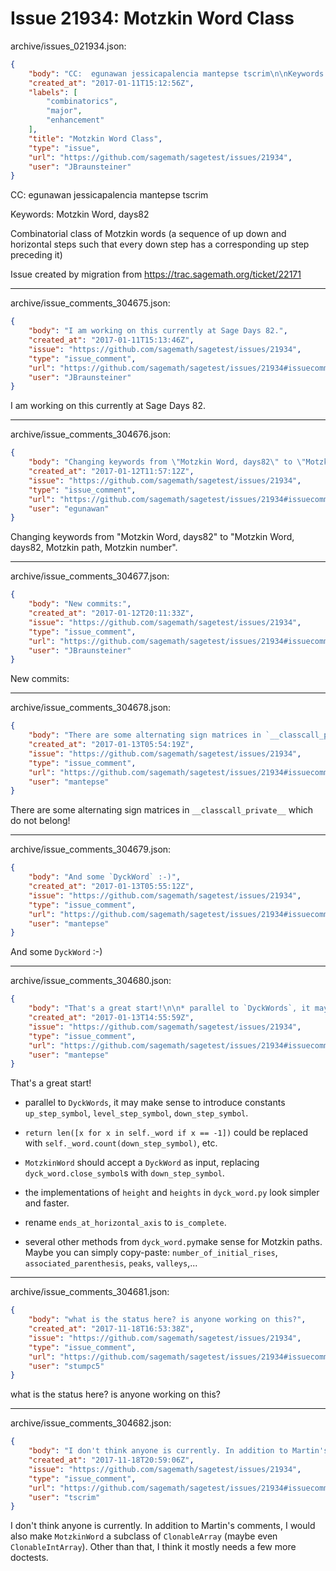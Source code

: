 # Issue 21934: Motzkin Word Class

archive/issues_021934.json:
```json
{
    "body": "CC:  egunawan jessicapalencia mantepse tscrim\n\nKeywords: Motzkin Word, days82\n\nCombinatorial class of Motzkin words (a sequence of up down and horizontal steps such that every down step has a corresponding up step preceding it)\n\nIssue created by migration from https://trac.sagemath.org/ticket/22171\n\n",
    "created_at": "2017-01-11T15:12:56Z",
    "labels": [
        "combinatorics",
        "major",
        "enhancement"
    ],
    "title": "Motzkin Word Class",
    "type": "issue",
    "url": "https://github.com/sagemath/sagetest/issues/21934",
    "user": "JBraunsteiner"
}
```
CC:  egunawan jessicapalencia mantepse tscrim

Keywords: Motzkin Word, days82

Combinatorial class of Motzkin words (a sequence of up down and horizontal steps such that every down step has a corresponding up step preceding it)

Issue created by migration from https://trac.sagemath.org/ticket/22171





---

archive/issue_comments_304675.json:
```json
{
    "body": "I am working on this currently at Sage Days 82.",
    "created_at": "2017-01-11T15:13:46Z",
    "issue": "https://github.com/sagemath/sagetest/issues/21934",
    "type": "issue_comment",
    "url": "https://github.com/sagemath/sagetest/issues/21934#issuecomment-304675",
    "user": "JBraunsteiner"
}
```

I am working on this currently at Sage Days 82.



---

archive/issue_comments_304676.json:
```json
{
    "body": "Changing keywords from \"Motzkin Word, days82\" to \"Motzkin Word, days82, Motzkin path, Motzkin number\".",
    "created_at": "2017-01-12T11:57:12Z",
    "issue": "https://github.com/sagemath/sagetest/issues/21934",
    "type": "issue_comment",
    "url": "https://github.com/sagemath/sagetest/issues/21934#issuecomment-304676",
    "user": "egunawan"
}
```

Changing keywords from "Motzkin Word, days82" to "Motzkin Word, days82, Motzkin path, Motzkin number".



---

archive/issue_comments_304677.json:
```json
{
    "body": "New commits:",
    "created_at": "2017-01-12T20:11:33Z",
    "issue": "https://github.com/sagemath/sagetest/issues/21934",
    "type": "issue_comment",
    "url": "https://github.com/sagemath/sagetest/issues/21934#issuecomment-304677",
    "user": "JBraunsteiner"
}
```

New commits:



---

archive/issue_comments_304678.json:
```json
{
    "body": "There are some alternating sign matrices in `__classcall_private__` which do not belong!",
    "created_at": "2017-01-13T05:54:19Z",
    "issue": "https://github.com/sagemath/sagetest/issues/21934",
    "type": "issue_comment",
    "url": "https://github.com/sagemath/sagetest/issues/21934#issuecomment-304678",
    "user": "mantepse"
}
```

There are some alternating sign matrices in `__classcall_private__` which do not belong!



---

archive/issue_comments_304679.json:
```json
{
    "body": "And some `DyckWord` :-)",
    "created_at": "2017-01-13T05:55:12Z",
    "issue": "https://github.com/sagemath/sagetest/issues/21934",
    "type": "issue_comment",
    "url": "https://github.com/sagemath/sagetest/issues/21934#issuecomment-304679",
    "user": "mantepse"
}
```

And some `DyckWord` :-)



---

archive/issue_comments_304680.json:
```json
{
    "body": "That's a great start!\n\n* parallel to `DyckWords`, it may make sense to introduce constants `up_step_symbol`, `level_step_symbol`, `down_step_symbol`.\n\n* `return len([x for x in self._word if x == -1])` could be replaced with `self._word.count(down_step_symbol)`, etc.\n\n* `MotzkinWord` should accept a `DyckWord` as input, replacing `dyck_word.close_symbol`s with `down_step_symbol`.\n\n* the implementations of `height` and `heights` in `dyck_word.py` look simpler and faster.\n\n* rename `ends_at_horizontal_axis` to `is_complete`.\n\n* several other methods from `dyck_word.py`make sense for Motzkin paths.  Maybe you can simply copy-paste: `number_of_initial_rises`, `associated_parenthesis`, `peaks`, `valleys`,...",
    "created_at": "2017-01-13T14:55:59Z",
    "issue": "https://github.com/sagemath/sagetest/issues/21934",
    "type": "issue_comment",
    "url": "https://github.com/sagemath/sagetest/issues/21934#issuecomment-304680",
    "user": "mantepse"
}
```

That's a great start!

* parallel to `DyckWords`, it may make sense to introduce constants `up_step_symbol`, `level_step_symbol`, `down_step_symbol`.

* `return len([x for x in self._word if x == -1])` could be replaced with `self._word.count(down_step_symbol)`, etc.

* `MotzkinWord` should accept a `DyckWord` as input, replacing `dyck_word.close_symbol`s with `down_step_symbol`.

* the implementations of `height` and `heights` in `dyck_word.py` look simpler and faster.

* rename `ends_at_horizontal_axis` to `is_complete`.

* several other methods from `dyck_word.py`make sense for Motzkin paths.  Maybe you can simply copy-paste: `number_of_initial_rises`, `associated_parenthesis`, `peaks`, `valleys`,...



---

archive/issue_comments_304681.json:
```json
{
    "body": "what is the status here? is anyone working on this?",
    "created_at": "2017-11-18T16:53:38Z",
    "issue": "https://github.com/sagemath/sagetest/issues/21934",
    "type": "issue_comment",
    "url": "https://github.com/sagemath/sagetest/issues/21934#issuecomment-304681",
    "user": "stumpc5"
}
```

what is the status here? is anyone working on this?



---

archive/issue_comments_304682.json:
```json
{
    "body": "I don't think anyone is currently. In addition to Martin's comments, I would also make `MotzkinWord` a subclass of `ClonableArray` (maybe even `ClonableIntArray`). Other than that, I think it mostly needs a few more doctests.",
    "created_at": "2017-11-18T20:59:06Z",
    "issue": "https://github.com/sagemath/sagetest/issues/21934",
    "type": "issue_comment",
    "url": "https://github.com/sagemath/sagetest/issues/21934#issuecomment-304682",
    "user": "tscrim"
}
```

I don't think anyone is currently. In addition to Martin's comments, I would also make `MotzkinWord` a subclass of `ClonableArray` (maybe even `ClonableIntArray`). Other than that, I think it mostly needs a few more doctests.
